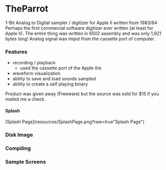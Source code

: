 # TheParrot
1-Bit Analog to Digital sampler / digitizer for Apple II written from 1983/84
Perhaps the first commercial software digitizer ever written (at least for Apple II).  The entire thing was written in 6502 assembly and was only 1,921 bytes long!  Analog signal was imput from the cassette port of computer.

### Features 
- recording / playback
  - used the cassette port of the Apple II/e
- waveform visualization
- ability to save and load sounds sampled
- ability to create a self playing binary

Product was given away (Freeware) but the source was sold for $15 if you mailed me a check.

#### Splash
[Splash Page](resources/SplashPage.png?raw=true"Splash Page")

### Disk Image

### Compiling

### Sample Screens
